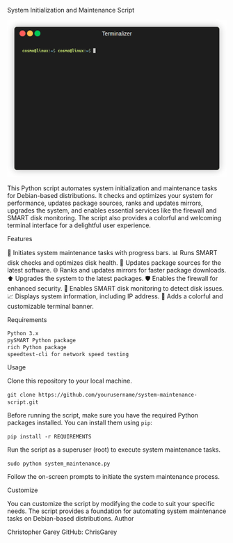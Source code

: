 System Initialization and Maintenance Script

![](https://github.com/ChrisGarey/system-init-script/blob/main/images/demo.gif)

This Python script automates system initialization and maintenance tasks for Debian-based distributions. It checks and optimizes your system for performance, updates package sources, ranks and updates mirrors, upgrades the system, and enables essential services like the firewall and SMART disk monitoring. The script also provides a colorful and welcoming terminal interface for a delightful user experience.

Features

🚀 Initiates system maintenance tasks with progress bars.
📊 Runs SMART disk checks and optimizes disk health.
🔄 Updates package sources for the latest software.
🌐 Ranks and updates mirrors for faster package downloads.
⬆ Upgrades the system to the latest packages.
🛡 Enables the firewall for enhanced security.
💽 Enables SMART disk monitoring to detect disk issues.
📈 Displays system information, including IP address.
🎨 Adds a colorful and customizable terminal banner.

Requirements

    Python 3.x
    pySMART Python package
    rich Python package
    speedtest-cli for network speed testing

Usage

Clone this repository to your local machine.

```git clone https://github.com/yourusername/system-maintenance-script.git```

Before running the script, make sure you have the required Python packages installed. You can install them using `pip`:


```pip install -r REQUIREMENTS```

Run the script as a superuser (root) to execute system maintenance tasks.

```sudo python system_maintenance.py```

Follow the on-screen prompts to initiate the system maintenance process.

Customize

You can customize the script by modifying the code to suit your specific needs. The script provides a foundation for automating system maintenance tasks on Debian-based distributions.
Author

Christopher Garey
GitHub: ChrisGarey